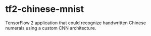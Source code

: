 # tf2-chinese-mnist


TensorFlow 2 application that could recognize handwritten Chinese numerals using a custom CNN architecture.